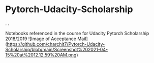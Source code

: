 # Pytorch-Udacity-Scholarship
.
.

Notebooks referenced in the course for Udacity Pytorch Scholarship 2018/2019
![Image of Acceptance Mail]
(https://github.com/charchit7/Pytorch-Udacity-Scholarship/blob/main/Screenshot%202021-04-15%20at%2012.12.59%20AM.png)
